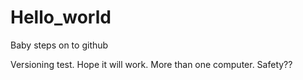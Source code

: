 # Hello_world
Baby steps on to github

Versioning test. Hope it will work.
More than one computer.
Safety??
